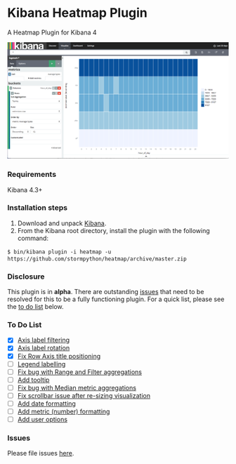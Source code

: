 # Kibana Heatmap Plugin
A Heatmap Plugin for Kibana 4

![Kibana Heatmap](heatmap.png)

### Requirements
Kibana 4.3+

### Installation steps
1. Download and unpack [Kibana](https://www.elastic.co/downloads/kibana).
2. From the Kibana root directory, install the plugin with the following command:

```
$ bin/kibana plugin -i heatmap -u https://github.com/stormpython/heatmap/archive/master.zip
```

### Disclosure
This plugin is in **alpha**. There are outstanding [issues](https://github.com/stormpython/heatmap/issues) that need to be resolved for this to be a fully functioning plugin. For a quick list, please see the [to do list](#to-do-list) below.

### To Do List
- [x] [Axis label filtering](https://github.com/stormpython/heatmap/issues/1)
- [x] [Axis label rotation](https://github.com/stormpython/heatmap/issues/2)
- [x] [Fix Row Axis title positioning](https://github.com/stormpython/heatmap/issues/3)
- [ ] [Legend labelling](https://github.com/stormpython/heatmap/issues/4)
- [ ] [Fix bug with Range and Filter aggregations](https://github.com/stormpython/heatmap/issues/5)
- [ ] [Add tooltip](https://github.com/stormpython/heatmap/issues/6)
- [ ] [Fix bug with Median metric aggregations](https://github.com/stormpython/heatmap/issues/7)
- [ ] [Fix scrollbar issue after re-sizing visualization](https://github.com/stormpython/heatmap/issues/8)
- [ ] [Add date formatting](https://github.com/stormpython/heatmap/issues/9)
- [ ] [Add metric (number) formatting](https://github.com/stormpython/heatmap/issues/10)
- [ ] [Add user options](https://github.com/stormpython/heatmap/issues/11)

### Issues
Please file issues [here](https://github.com/stormpython/heatmap/issues).
